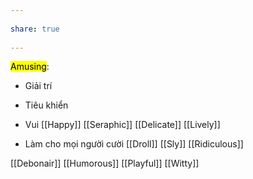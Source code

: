 ---  
share: true  
---  
<mark class="hltr-orange-peel">Amusing</mark>:  
- Giải trí  
- Tiêu khiển  
- Vui [[Happy]] [[Seraphic]] [[Delicate]] [[Lively]]  
- Làm cho mọi người cười [[Droll]] [[Sly]] [[Ridiculous]]  
[[Debonair]] [[Humorous]] [[Playful]] [[Witty]]
